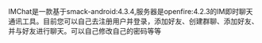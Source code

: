 IMChat是一款基于smack-android:4.3.4,服务器是openfire:4.2.3的IM即时聊天通讯工具。目前您可以自己去注册用户并登录，添加好友、创建群聊、添加好友、并与好友进行聊天。可以自己修改自己的密码等等
